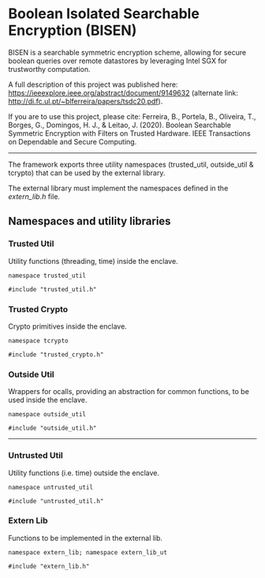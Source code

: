 # Boolean Isolated Searchable Encryption (BISEN)

BISEN is a searchable symmetric encryption scheme, allowing for secure boolean queries over remote datastores by leveraging Intel SGX for trustworthy computation.

A full description of this project was published here: https://ieeexplore.ieee.org/abstract/document/9149632 (alternate link: http://di.fc.ul.pt/~blferreira/papers/tsdc20.pdf).

If you are to use this project, please cite: Ferreira, B., Portela, B., Oliveira, T., Borges, G., Domingos, H. J., & Leitao, J. (2020). Boolean Searchable Symmetric Encryption with Filters on Trusted Hardware. IEEE Transactions on Dependable and Secure Computing.

----

The framework exports three utility namespaces (trusted_util, outside_util & tcrypto) that can be used by the external library.

The external library must implement the namespaces defined in the *extern_lib.h* file.

## Namespaces and utility libraries

### Trusted Util

Utility functions (threading, time) inside the enclave.

```namespace trusted_util```

```#include "trusted_util.h"```


### Trusted Crypto

Crypto primitives inside the enclave.

```namespace tcrypto```

```#include "trusted_crypto.h"```


### Outside Util

Wrappers for ocalls, providing an abstraction for common functions, to be used inside the enclave.

```namespace outside_util```

```#include "outside_util.h"```

---

### Untrusted Util

Utility functions (i.e. time) outside the enclave.

```namespace untrusted_util```

```#include "untrusted_util.h"```


### Extern Lib

Functions to be implemented in the external lib.

```namespace extern_lib; namespace extern_lib_ut```

```#include "extern_lib.h"```
